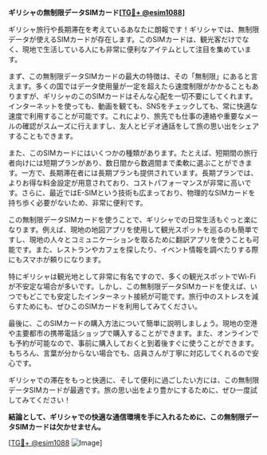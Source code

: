 **ギリシャの無制限データSIMカード[[TG💪+ @esim1088](https://t.me/s/esim1088)]**

ギリシャ旅行や長期滞在を考えているあなたに朗報です！ギリシャでは、無制限データが使えるSIMカードが存在します。このSIMカードは、観光客だけでなく、現地で生活している人にも非常に便利なアイテムとして注目を集めています。

まず、この無制限データSIMカードの最大の特徴は、その「無制限」にあると言えます。多くの国ではデータ使用量が一定を超えたら速度制限がかかることもありますが、ギリシャのこのSIMカードはそんな心配を一切不要にしてくれます。インターネットを使っても、動画を観ても、SNSをチェックしても、常に快適な速度で利用することが可能です。これにより、旅先でも仕事の連絡や重要なメールの確認がスムーズに行えますし、友人とビデオ通話をして旅の思い出をシェアすることもできます。

また、このSIMカードにはいくつかの種類があります。たとえば、短期間の旅行者向けには短期プランがあり、数日間から数週間まで柔軟に選ぶことができます。一方で、長期滞在者には長期プランも提供されています。長期プランでは、よりお得な料金設定が用意されており、コストパフォーマンスが非常に高いです。さらに、最近ではE-SIMという技術も広まっており、物理的なSIMカードを持ち歩く必要がないため、非常に便利です。

この無制限データSIMカードを使うことで、ギリシャでの日常生活もぐっと楽になります。例えば、現地の地図アプリを使用して観光スポットを巡るのも簡単ですし、現地の人々とコミュニケーションを取るために翻訳アプリを使うことも可能です。また、レストランやカフェを探したり、イベント情報を調べたりする際にもスマホが頼りになります。

特にギリシャは観光地として非常に有名ですので、多くの観光スポットでWi-Fiが不安定な場合が多いです。しかし、この無制限データSIMカードを使えば、いつでもどこでも安定したインターネット接続が可能です。旅行中のストレスを減らすためにも、ぜひこのSIMカードを利用してみてください。

最後に、このSIMカードの購入方法について簡単に説明しましょう。現地の空港や主要都市の携帯電話ショップで購入することができます。また、オンラインでも予約が可能なので、事前に購入しておくと到着後すぐに使うことができます。もちろん、言葉が分からない場合でも、店員さんが丁寧に対応してくれるので安心です。

ギリシャでの滞在をもっと快適に、そして便利に過ごしたい方には、この無制限データSIMカードが最適です。旅の思い出をより豊かにするために、ぜひ一度試してみてください！

**結論として、ギリシャでの快適な通信環境を手に入れるために、この無制限データSIMカードは欠かせません。**

[[TG💪+ @esim1088](https://t.me/s/esim1088) ![Image](https://i.postimg.cc/Y0z9fWf4/image.png)]